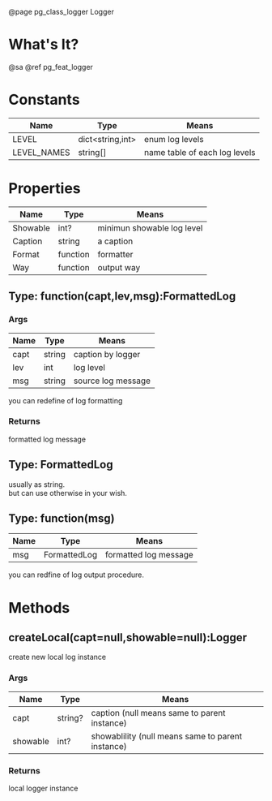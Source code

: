 ﻿@page pg_class_logger Logger

# What's It?

@sa @ref pg_feat_logger


# Constants

Name | Type | Means
-----|------|------
LEVEL | dict<string,int> | enum log levels 
LEVEL_NAMES | string[] | name table of each log levels

# Properties

Name | Type | Means
-----|------|------
Showable | int? | minimun showable log level
Caption | string | a caption
Format | function<Format> | formatter
Way | function<Way> | output way

## Type: function<Format>(capt,lev,msg):FormattedLog

### Args

Name | Type | Means
-----|------|------
capt | string | caption by logger
lev | int | log level
msg | string | source log message

you can redefine of log formatting

### Returns

formatted log message  


## Type: FormattedLog

usually as string.  
but can use otherwise in your wish.  


## Type: function<Way>(msg)

Name | Type | Means
-----|------|------
msg | FormattedLog | formatted log message

you can redfine of log output procedure.  


# Methods

## createLocal(capt=null,showable=null):Logger

create new local log instance

### Args

Name | Type | Means
-----|------|------
capt | string? | caption (null means same to parent instance)
showable | int? | showablility (null means same to parent instance)

### Returns

local logger instance
